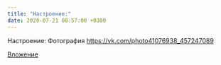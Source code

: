 ```yaml
---
title: "Настроение:"
date: 2020-07-21 00:57:00 +0300
---
```


Настроение:
Фотография
https://vk.com/photo41076938_457247089

[Вложение](https://vk.com/photo41076938_457247089)
